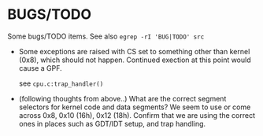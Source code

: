 BUGS/TODO
=========

Some bugs/TODO items. See also `egrep -rI 'BUG|TODO' src`

- Some exceptions are raised with CS set to something other than kernel (0x8),
  which should not happen. Continued exection at this point would cause a GPF.

  see `cpu.c:trap_handler()`

- (following thoughts from above..) What are the correct segment selectors for
  kernel code and data segments? We seem to use or come across 0x8, 0x10 (16h),
  0x12 (18h). Confirm that we are using the correct ones in places such as
  GDT/IDT setup, and trap handling.
